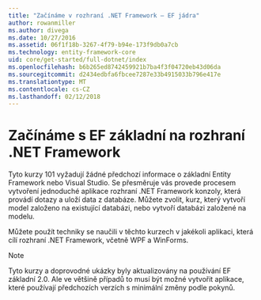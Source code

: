 ```yaml
---
title: "Začínáme v rozhraní .NET Framework – EF jádra"
author: rowanmiller
ms.author: divega
ms.date: 10/27/2016
ms.assetid: 06f1f18b-3267-4f79-b94e-173f9db0a7cb
ms.technology: entity-framework-core
uid: core/get-started/full-dotnet/index
ms.openlocfilehash: b6b265ed8742459921b7ba4f3f04720eb43d06da
ms.sourcegitcommit: d2434edbfa6fbcee7287e33b4915033b796e417e
ms.translationtype: MT
ms.contentlocale: cs-CZ
ms.lasthandoff: 02/12/2018
---
```

# <a name="getting-started-with-ef-core-on-net-framework"></a>Začínáme s EF základní na rozhraní .NET Framework

Tyto kurzy 101 vyžadují žádné předchozí informace o základní Entity Framework nebo Visual Studio. Se přesměruje vás provede procesem vytvoření jednoduché aplikace rozhraní .NET Framework konzoly, která provádí dotazy a uloží data z databáze. Můžete zvolit, kurz, který vytvoří model založeno na existující databázi, nebo vytvoří databázi založené na modelu.

Můžete použít techniky se naučili v těchto kurzech v jakékoli aplikaci, která cílí rozhraní .NET Framework, včetně WPF a WinForms.

> [!NOTE]  
> Tyto kurzy a doprovodné ukázky byly aktualizovány na používání EF základní 2.0. Ale ve většině případů to musí být možné vytvořit aplikace, které používají předchozích verzích s minimální změny podle pokynů.
